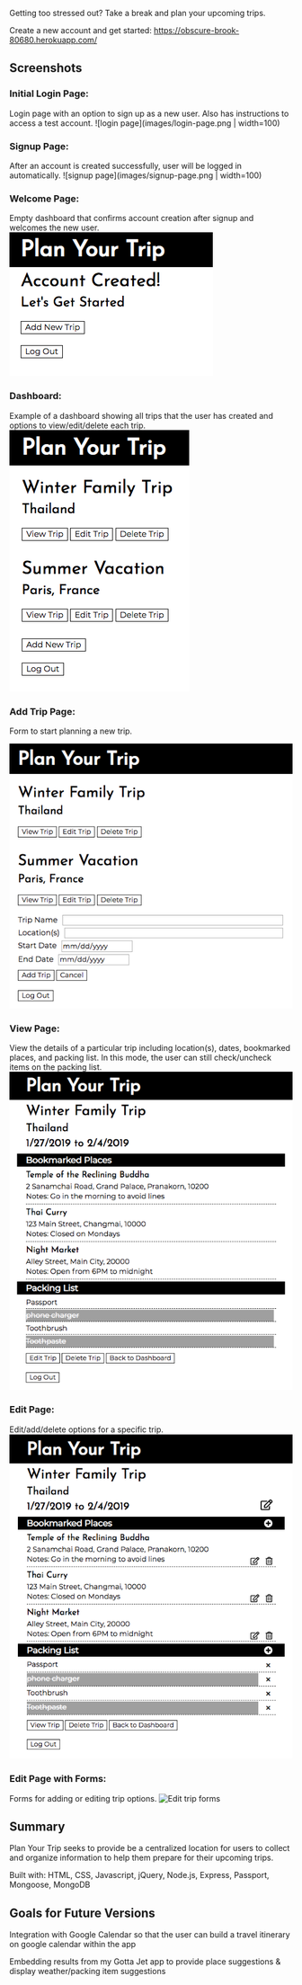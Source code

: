 Getting too stressed out? Take a break and plan your upcoming trips.

Create a new account and get started: https://obscure-brook-80680.herokuapp.com/

## Screenshots

### Initial Login Page:
Login page with an option to sign up as a new user. Also has instructions to access a test account.
![login page](images/login-page.png | width=100)

### Signup Page:
After an account is created successfully, user will be logged in automatically.
![signup page](images/signup-page.png | width=100)

### Welcome Page:
Empty dashboard that confirms account creation after signup and welcomes the new user.
![welcome page](images/welcome.png)

### Dashboard:
Example of a dashboard showing all trips that the user has created and options to view/edit/delete each trip.
![dashboard with list of trips](images/dashboard.png)

### Add Trip Page:
Form to start planning a new trip.

![Add trip form](images/add-trip.png)

### View Page:
View the details of a particular trip including location(s), dates, bookmarked places, and packing list. In this mode, the user can still check/uncheck items on the packing list.
![view trip details](images/view-trip.png)

### Edit Page:
Edit/add/delete options for a specific trip.
![Edit trip details](images/edit-trip.png)

### Edit Page with Forms:
Forms for adding or editing trip options.
![Edit trip forms](images/edit-trip-options.png)

## Summary

Plan Your Trip seeks to provide be a centralized location for users to collect and organize information to help them prepare for their upcoming trips.

Built with: HTML, CSS, Javascript, jQuery, Node.js, Express, Passport, Mongoose, MongoDB

## Goals for Future Versions

Integration with Google Calendar so that the user can build a travel itinerary on google calendar within the app

Embedding results from my Gotta Jet app to provide place suggestions & display weather/packing item suggestions
